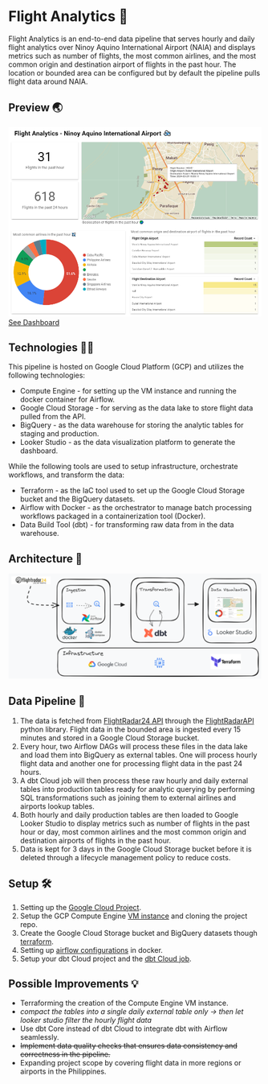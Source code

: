# Flight Analytics 🛫

Flight Analytics is an end-to-end data pipeline that serves hourly and daily flight analytics over Ninoy Aquino International Airport (NAIA) and  displays metrics such as number of flights, the most common airlines, and the most common origin and destination airport of flights in the past hour. The location or bounded area can be configured but by default the pipeline pulls flight data around NAIA.

## Preview 🌏
![](guides/images/sample_preview1.png)
[See Dashboard](https://lookerstudio.google.com/reporting/b45cbd84-1db9-46cb-b454-6db393eb282e)

## Technologies 👨‍💻

This pipeline is hosted on Google Cloud Platform (GCP) and utilizes the following technologies:
- Compute Engine - for setting up the VM instance and running the docker container for Airflow.
- Google Cloud Storage - for serving as the data lake to store flight data pulled from the API.
- BigQuery - as the data warehouse for storing the analytic tables for staging and production.
- Looker Studio - as the data visualization platform to generate the dashboard.

While the following tools are used to setup infrastructure, orchestrate workflows, and transform the data:
- Terraform - as the IaC tool used to set up the Google Cloud Storage bucket and the BigQuery datasets.
- Airflow with Docker - as the orchestrator to manage batch processing workflows packaged in a containerization tool (Docker).
- Data Build Tool (dbt) - for transforming raw data from in the data warehouse.


## Architecture 👷

![](guides/images/architecture.png)


## Data Pipeline 🔧

1. The data is fetched from [FlightRadar24 API](https://fr24api.flightradar24.com/docs) through the [FlightRadarAPI](https://pypi.org/project/FlightRadarAPI/) python library. Flight data in the bounded area is ingested every 15 minutes and stored in a Google Cloud Storage bucket.
2. Every hour, two Airflow DAGs will process these files in the data lake and load them into BigQuery as external tables. One will process hourly flight data and another one for processing flight data in the past 24 hours. 
3. A dbt Cloud job will then process these raw hourly and daily external tables into production tables ready for analytic querying by performing SQL transformations such as joining them to external airlines and airports lookup tables.
4. Both hourly and daily production tables are then loaded to Google Looker Studio to display metrics such as number of flights in the past hour or day, most common airlines and the most common origin and destination airports of flights in the past hour.
5. Data is kept for 3 days in the Google Cloud Storage bucket before it is deleted through a lifecycle management policy to reduce costs.


## Setup 🛠️
1. Setting up the [Google Cloud Project](guides/GCP_setup.md).
2. Setup the GCP Compute Engine [VM instance](guides/GCP_Compute_Engine_VM_setup.md) and cloning the project repo.
3. Create the Google Cloud Storage bucket and BigQuery datasets though [terraform](guides/Terraform_GCS_bucket_BQ_dataset_setup.md).
4. Setting up [airflow configurations](guides/Airflow_Docker_setup.md) in docker.
5. Setup your dbt Cloud project and the [dbt Cloud job](guides/dbt_Cloud_setup.md).


## Possible Improvements 💡
- Terraforming the creation of the Compute Engine VM instance.
- *compact the tables into a single daily external table only → then let looker studio filter the hourly flight data*
- Use dbt Core instead of dbt Cloud to integrate dbt with Airflow seamlessly.
- ~~Implement data quality checks that ensures data consistency and correctness in the pipeline.~~
- Expanding project scope by covering flight data in more regions or airports in the Philippines.
